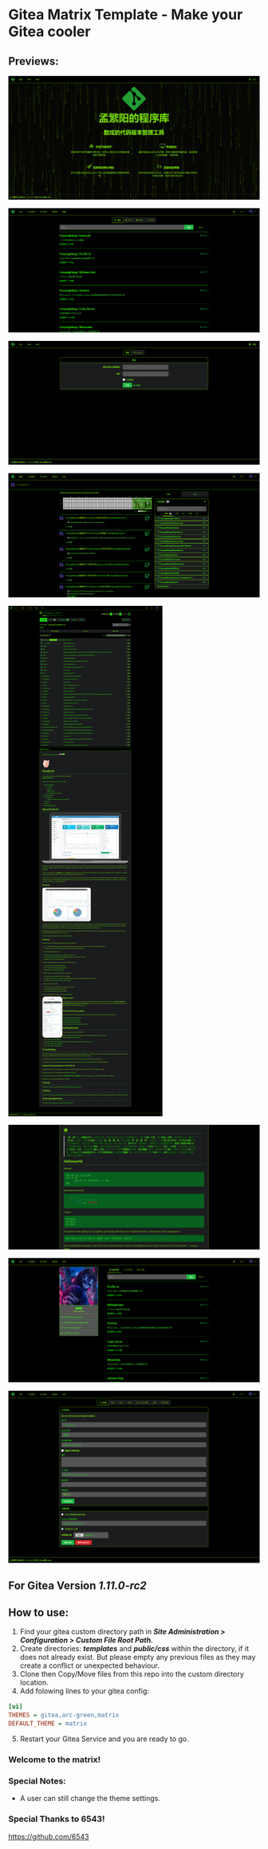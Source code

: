 # Gitea Matrix Template - Make your Gitea cooler
## Previews:

![preview 1](preview/homepage.png "Preview")

![preview 2](preview/explore.png "Preview")

![preview 3](preview/login.png "Preview")

![preview 4](preview/signedhomepage.png "Preview")

![preview 5](preview/repopage.png "Preview")

![preview 6](preview/markdowneditor.png "Preview")

![preview 7](preview/profilepage.png "Preview")

![preview 8](preview/settingpage.png "Preview")



## For Gitea Version ***1.11.0-rc2***

## How to use:
1. Find your gitea custom directory path in ***Site Administration > Configuration > Custom File Root Path***.
2. Create directories: ***templates*** and ***public/css*** within the directory, if it does not already exist. But please empty any previous files as they may create a conflict or unexpected behaviour.
3. Clone then Copy/Move files from this repo into the custom directory location.
4. Add folowing lines to your gitea config:
```ini
[ui]
THEMES = gitea,arc-green,matrix
DEFAULT_THEME = matrix
```
5. Restart your Gitea Service and you are ready to go.
### Welcome to the matrix!

### Special Notes:
 - A user can still change the theme settings.

### Special Thanks to 6543!
https://github.com/6543

